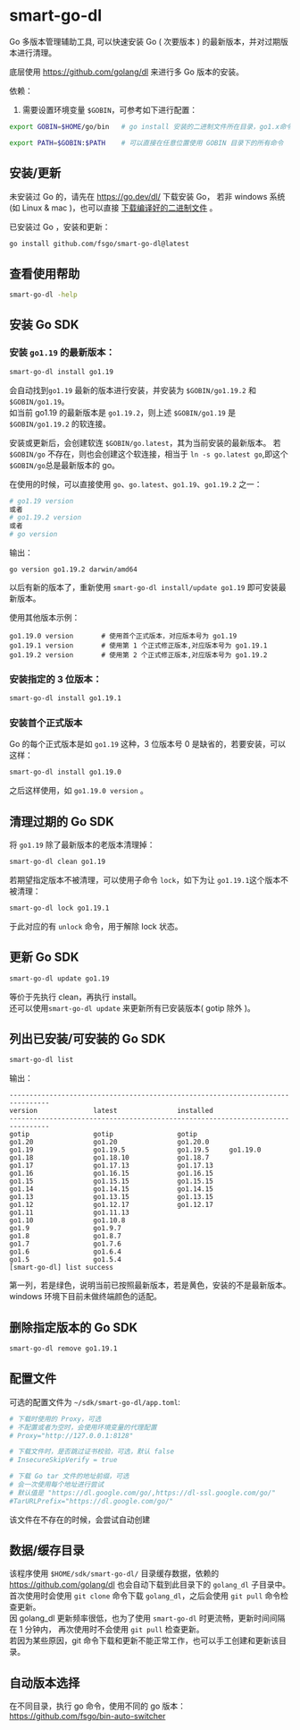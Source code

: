 # smart-go-dl
Go 多版本管理辅助工具, 可以快速安装 Go ( 次要版本 ) 的最新版本，并对过期版本进行清理。  

底层使用 https://github.com/golang/dl 来进行多 Go 版本的安装。

依赖：
 1. 需要设置环境变量 `$GOBIN`，可参考如下进行配置：
```bash
export GOBIN=$HOME/go/bin   # go install 安装的二进制文件所在目录，go1.x命令也将安装到此目录

export PATH=$GOBIN:$PATH    # 可以直接在任意位置使用 GOBIN 目录下的所有命令
```

## 安装/更新
未安装过 Go 的，请先在 https://go.dev/dl/ 下载安装 Go，
若非 windows 系统(如 Linux & mac )，也可以直接 [下载编译好的二进制文件](https://github.com/fsgo/smart-go-dl/releases) 。

已安装过 Go ，安装和更新：
```bash
go install github.com/fsgo/smart-go-dl@latest
```


## 查看使用帮助
```bash
smart-go-dl -help
```

## 安装 Go SDK
### 安装 `go1.19` 的最新版本：
```bash
smart-go-dl install go1.19
```
会自动找到`go1.19` 最新的版本进行安装，并安装为 `$GOBIN/go1.19.2` 和 `$GOBIN/go1.19`。  
如当前 go1.19 的最新版本是 `go1.19.2`，则上述 `$GOBIN/go1.19` 是 `$GOBIN/go1.19.2` 的软连接。  

安装或更新后，会创建软连 `$GOBIN/go.latest`，其为当前安装的最新版本。
若 `$GOBIN/go` 不存在，则也会创建这个软连接，相当于 `ln -s go.latest go`,即这个 `$GOBIN/go`总是最新版本的 go。

在使用的时候，可以直接使用 `go`、`go.latest`、`go1.19`、`go1.19.2` 之一：
```bash
# go1.19 version
或者
# go1.19.2 version
或者
# go version
```
输出：
```
go version go1.19.2 darwin/amd64
```

以后有新的版本了，重新使用 `smart-go-dl install/update go1.19` 即可安装最新版本。

使用其他版本示例：
```
go1.19.0 version       # 使用首个正式版本，对应版本号为 go1.19
go1.19.1 version       # 使用第 1 个正式修正版本,对应版本号为 go1.19.1
go1.19.2 version       # 使用第 2 个正式修正版本,对应版本号为 go1.19.2
```
### 安装指定的 3 位版本：
```bash
smart-go-dl install go1.19.1
```
### 安装首个正式版本
Go 的每个正式版本是如 `go1.19` 这种，3 位版本号 0 是缺省的，若要安装，可以这样：
```bash
smart-go-dl install go1.19.0
```
之后这样使用，如 `go1.19.0 version` 。


## 清理过期的 Go SDK
将 `go1.19` 除了最新版本的老版本清理掉：
```bash
smart-go-dl clean go1.19
```

若期望指定版本不被清理，可以使用子命令 `lock`，如下为让 `go1.19.1`这个版本不被清理：
```bash
smart-go-dl lock go1.19.1
```
于此对应的有 `unlock` 命令，用于解除 lock 状态。

## 更新 Go SDK
```bash
smart-go-dl update go1.19
```
等价于先执行 clean，再执行 install。  
还可以使用`smart-go-dl update` 来更新所有已安装版本( gotip 除外 )。


## 列出已安装/可安装的 Go SDK
```bash
smart-go-dl list
```

输出：
```
--------------------------------------------------------------------------------
version              latest               installed
--------------------------------------------------------------------------------
gotip                gotip                gotip
go1.20               go1.20               go1.20.0
go1.19               go1.19.5             go1.19.5     go1.19.0
go1.18               go1.18.10            go1.18.7
go1.17               go1.17.13            go1.17.13
go1.16               go1.16.15            go1.16.15
go1.15               go1.15.15            go1.15.15
go1.14               go1.14.15            go1.14.15
go1.13               go1.13.15            go1.13.15
go1.12               go1.12.17            go1.12.17
go1.11               go1.11.13
go1.10               go1.10.8
go1.9                go1.9.7
go1.8                go1.8.7
go1.7                go1.7.6
go1.6                go1.6.4
go1.5                go1.5.4
[smart-go-dl] list success
```

第一列，若是绿色，说明当前已按照最新版本，若是黄色，安装的不是最新版本。    
windows 环境下目前未做终端颜色的适配。  

## 删除指定版本的 Go SDK
```bash
smart-go-dl remove go1.19.1
```

## 配置文件
可选的配置文件为 `~/sdk/smart-go-dl/app.toml`:
```toml
# 下载时使用的 Proxy，可选
# 不配置或者为空时，会使用环境变量的代理配置
# Proxy="http://127.0.0.1:8128"

# 下载文件时，是否跳过证书校验，可选，默认 false
# InsecureSkipVerify = true

# 下载 Go tar 文件的地址前缀，可选
# 会一次使用每个地址进行尝试
# 默认值是 "https://dl.google.com/go/,https://dl-ssl.google.com/go/"
#TarURLPrefix="https://dl.google.com/go/"
```
该文件在不存在的时候，会尝试自动创建

## 数据/缓存目录
该程序使用 `$HOME/sdk/smart-go-dl/` 目录缓存数据，依赖的 https://github.com/golang/dl 
也会自动下载到此目录下的 `golang_dl` 子目录中。  
首次使用时会使用 `git clone` 命令下载 `golang_dl`，之后会使用 `git pull` 命令检查更新。  
因 golang_dl 更新频率很低，也为了使用 `smart-go-dl` 时更流畅，更新时间间隔在 1 分钟内，
再次使用时不会使用 `git pull` 检查更新。  
若因为某些原因，git 命令下载和更新不能正常工作，也可以手工创建和更新该目录。


## 自动版本选择
在不同目录，执行 go 命令，使用不同的 go 版本：  
https://github.com/fsgo/bin-auto-switcher